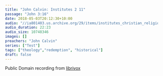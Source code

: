 ```yaml
---
title: "John Calvin: Institutes 2 11"
passage: "John 3:16"
date: 2018-05-03T20:12:30+10:00
audio: "//ia801403.us.archive.org/29/items/institutes_christian_religion2_1003_librivox/institutesofchristianreligion2_11_calvin_64kb.mp3"
audio_duration: 22:23
audio_size: 10748346
images: []
preachers: "John Calvin"
series: ["Test"]
tags: ["theology","redemption", "historical"]
draft: false
---
```

Public Domain recording from [librivox](https://librivox.org/institutes-of-the-christian-religion-book-two-by-john-calvin/)
